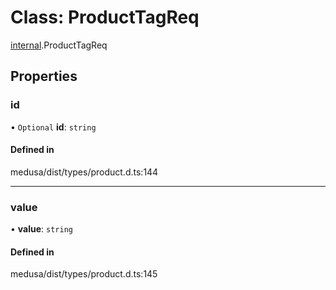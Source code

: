# Class: ProductTagReq

[internal](../modules/internal-18.md).ProductTagReq

## Properties

### id

• `Optional` **id**: `string`

#### Defined in

medusa/dist/types/product.d.ts:144

___

### value

• **value**: `string`

#### Defined in

medusa/dist/types/product.d.ts:145
